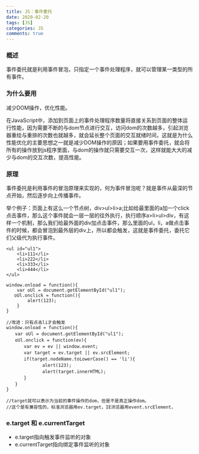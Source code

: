```yaml
---
title: JS：事件委托
date: 2020-02-20
tags: [JS]
categories: JS
comments: true
---
```



### 概述
事件委托就是利用事件冒泡，只指定一个事件处理程序，就可以管理某一类型的所有事件。
### 为什么要用
减少DOM操作，优化性能。

在JavaScript中，添加到页面上的事件处理程序数量将直接关系到页面的整体运行性能，因为需要不断的与dom节点进行交互，访问dom的次数越多，引起浏览器重绘与重排的次数也就越多，就会延长整个页面的交互就绪时间，这就是为什么性能优化的主要思想之一就是减少DOM操作的原因；如果要用事件委托，就会将所有的操作放到js程序里面，与dom的操作就只需要交互一次，这样就能大大的减少与dom的交互次数，提高性能。
### 原理
事件委托是利用事件的冒泡原理来实现的，何为事件冒泡呢？就是事件从最深的节点开始，然后逐步向上传播事件。

举个例子：页面上有这么一个节点树，div>ul>li>a;比如给最里面的a加一个click点击事件，那么这个事件就会一层一层的往外执行，执行顺序a>li>ul>div，有这样一个机制，那么我们给最外面的div加点击事件，那么里面的ul，li，a做点击事件的时候，都会冒泡到最外层的div上，所以都会触发，这就是事件委托，委托它们父级代为执行事件。


```
<ul id="ul1">
    <li>111</li>
    <li>222</li>
    <li>333</li>
    <li>444</li>
</ul>

window.onload = function(){
    var oUl = document.getElementById("ul1");
   oUl.onclick = function(){
        alert(123);
    }
}

//改进：只有点击li才会触发
window.onload = function(){
　　var oUl = document.getElementById("ul1");
　　oUl.onclick = function(ev){
　　　　var ev = ev || window.event;
　　　　var target = ev.target || ev.srcElement;
　　　　if(target.nodeName.toLowerCase() == 'li'){
　 　　　　　　 alert(123);
　　　　　　　  alert(target.innerHTML);
　　　　}
　　}
}

//target就可以表示为当前的事件操作的dom，但是不是真正操作dom。
//这个是有兼容性的，标准浏览器用ev.target，IE浏览器用event.srcElement，
```

### e.target 和 e.currentTarget

- e.target指向触发事件监听的对象
- e.currentTarget指向绑定事件监听的对象